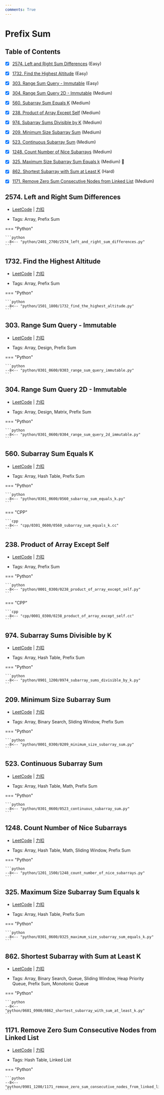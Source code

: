 ```yaml
---
comments: True
---
```


# Prefix Sum

## Table of Contents

- [x] [2574. Left and Right Sum Differences](#2574-left-and-right-sum-differences) (Easy)
- [x] [1732. Find the Highest Altitude](#1732-find-the-highest-altitude) (Easy)
- [x] [303. Range Sum Query - Immutable](#303-range-sum-query-immutable) (Easy)
- [x] [304. Range Sum Query 2D - Immutable](#304-range-sum-query-2d-immutable) (Medium)
- [x] [560. Subarray Sum Equals K](#560-subarray-sum-equals-k) (Medium)
- [x] [238. Product of Array Except Self](#238-product-of-array-except-self) (Medium)
- [x] [974. Subarray Sums Divisible by K](#974-subarray-sums-divisible-by-k) (Medium)
- [x] [209. Minimum Size Subarray Sum](#209-minimum-size-subarray-sum) (Medium)
- [x] [523. Continuous Subarray Sum](#523-continuous-subarray-sum) (Medium)
- [x] [1248. Count Number of Nice Subarrays](#1248-count-number-of-nice-subarrays) (Medium)
- [x] [325. Maximum Size Subarray Sum Equals k](#325-maximum-size-subarray-sum-equals-k) (Medium) 👑
- [x] [862. Shortest Subarray with Sum at Least K](#862-shortest-subarray-with-sum-at-least-k) (Hard)
- [x] [1171. Remove Zero Sum Consecutive Nodes from Linked List](#1171-remove-zero-sum-consecutive-nodes-from-linked-list) (Medium)


## 2574. Left and Right Sum Differences

-    [LeetCode](https://leetcode.com/problems/left-and-right-sum-differences/) | [力扣](https://leetcode.cn/problems/left-and-right-sum-differences/)

-   Tags: Array, Prefix Sum

=== "Python"

    ```python
    --8<-- "python/2401_2700/2574_left_and_right_sum_differences.py"
    ```



## 1732. Find the Highest Altitude

-    [LeetCode](https://leetcode.com/problems/find-the-highest-altitude/) | [力扣](https://leetcode.cn/problems/find-the-highest-altitude/)

-   Tags: Array, Prefix Sum

=== "Python"

    ```python
    --8<-- "python/1501_1800/1732_find_the_highest_altitude.py"
    ```



## 303. Range Sum Query - Immutable

-    [LeetCode](https://leetcode.com/problems/range-sum-query-immutable/) | [力扣](https://leetcode.cn/problems/range-sum-query-immutable/)

-   Tags: Array, Design, Prefix Sum

=== "Python"

    ```python
    --8<-- "python/0301_0600/0303_range_sum_query_immutable.py"
    ```



## 304. Range Sum Query 2D - Immutable

-    [LeetCode](https://leetcode.com/problems/range-sum-query-2d-immutable/) | [力扣](https://leetcode.cn/problems/range-sum-query-2d-immutable/)

-   Tags: Array, Design, Matrix, Prefix Sum

=== "Python"

    ```python
    --8<-- "python/0301_0600/0304_range_sum_query_2d_immutable.py"
    ```



## 560. Subarray Sum Equals K

-    [LeetCode](https://leetcode.com/problems/subarray-sum-equals-k/) | [力扣](https://leetcode.cn/problems/subarray-sum-equals-k/)

-   Tags: Array, Hash Table, Prefix Sum

=== "Python"

    ```python
    --8<-- "python/0301_0600/0560_subarray_sum_equals_k.py"
    ```

=== "CPP"

    ```cpp
    --8<-- "cpp/0301_0600/0560_subarray_sum_equals_k.cc"
    ```



## 238. Product of Array Except Self

-    [LeetCode](https://leetcode.com/problems/product-of-array-except-self/) | [力扣](https://leetcode.cn/problems/product-of-array-except-self/)

-   Tags: Array, Prefix Sum

=== "Python"

    ```python
    --8<-- "python/0001_0300/0238_product_of_array_except_self.py"
    ```

=== "CPP"

    ```cpp
    --8<-- "cpp/0001_0300/0238_product_of_array_except_self.cc"
    ```



## 974. Subarray Sums Divisible by K

-    [LeetCode](https://leetcode.com/problems/subarray-sums-divisible-by-k/) | [力扣](https://leetcode.cn/problems/subarray-sums-divisible-by-k/)

-   Tags: Array, Hash Table, Prefix Sum

=== "Python"

    ```python
    --8<-- "python/0901_1200/0974_subarray_sums_divisible_by_k.py"
    ```



## 209. Minimum Size Subarray Sum

-    [LeetCode](https://leetcode.com/problems/minimum-size-subarray-sum/) | [力扣](https://leetcode.cn/problems/minimum-size-subarray-sum/)

-   Tags: Array, Binary Search, Sliding Window, Prefix Sum

=== "Python"

    ```python
    --8<-- "python/0001_0300/0209_minimum_size_subarray_sum.py"
    ```



## 523. Continuous Subarray Sum

-    [LeetCode](https://leetcode.com/problems/continuous-subarray-sum/) | [力扣](https://leetcode.cn/problems/continuous-subarray-sum/)

-   Tags: Array, Hash Table, Math, Prefix Sum

=== "Python"

    ```python
    --8<-- "python/0301_0600/0523_continuous_subarray_sum.py"
    ```



## 1248. Count Number of Nice Subarrays

-    [LeetCode](https://leetcode.com/problems/count-number-of-nice-subarrays/) | [力扣](https://leetcode.cn/problems/count-number-of-nice-subarrays/)

-   Tags: Array, Hash Table, Math, Sliding Window, Prefix Sum

=== "Python"

    ```python
    --8<-- "python/1201_1500/1248_count_number_of_nice_subarrays.py"
    ```



## 325. Maximum Size Subarray Sum Equals k

-    [LeetCode](https://leetcode.com/problems/maximum-size-subarray-sum-equals-k/) | [力扣](https://leetcode.cn/problems/maximum-size-subarray-sum-equals-k/)

-   Tags: Array, Hash Table, Prefix Sum

=== "Python"

    ```python
    --8<-- "python/0301_0600/0325_maximum_size_subarray_sum_equals_k.py"
    ```



## 862. Shortest Subarray with Sum at Least K

-    [LeetCode](https://leetcode.com/problems/shortest-subarray-with-sum-at-least-k/) | [力扣](https://leetcode.cn/problems/shortest-subarray-with-sum-at-least-k/)

-   Tags: Array, Binary Search, Queue, Sliding Window, Heap Priority Queue, Prefix Sum, Monotonic Queue

=== "Python"

    ```python
    --8<-- "python/0601_0900/0862_shortest_subarray_with_sum_at_least_k.py"
    ```



## 1171. Remove Zero Sum Consecutive Nodes from Linked List

-    [LeetCode](https://leetcode.com/problems/remove-zero-sum-consecutive-nodes-from-linked-list/) | [力扣](https://leetcode.cn/problems/remove-zero-sum-consecutive-nodes-from-linked-list/)

-   Tags: Hash Table, Linked List

=== "Python"

    ```python
    --8<-- "python/0901_1200/1171_remove_zero_sum_consecutive_nodes_from_linked_list.py"
    ```
